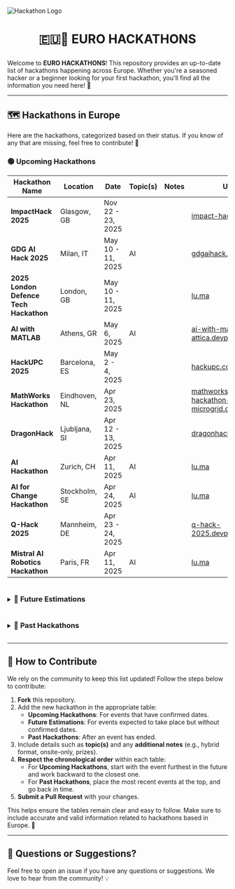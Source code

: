 ![Hackathon Logo](https://user-images.githubusercontent.com/36594527/117592199-10730800-b17b-11eb-84f8-4ffcae8116d4.png)

# <p align="center">🇪🇺🚀 EURO HACKATHONS</p>

Welcome to **EURO HACKATHONS**! This repository provides an up-to-date list of hackathons happening across Europe.
Whether you're a seasoned hacker or a beginner looking for your first hackathon, you'll find all the information you
need here! 🎉

---

## 🗺️ Hackathons in Europe

Here are the hackathons, categorized based on their status. If you know of any that are missing, feel free to
contribute! 🙌

<h3>🟢 Upcoming Hackathons</h3>

| Hackathon Name                         | Location      | Date              | Topic(s) | Notes | URL                                                                                             |
| -------------------------------------- | ------------- | ----------------- | -------- | ----- | ----------------------------------------------------------------------------------------------- |
| **ImpactHack 2025**                    | Glasgow, GB   | Nov 22 - 23, 2025 |          |       | [impact-hack.com](https://impact-hack.com/)                                                     |
| **GDG AI Hack 2025**                   | Milan, IT     | May 10 - 11, 2025 | AI       |       | [gdgaihack.com](https://www.gdgaihack.com/)                                                     |
| **2025 London Defence Tech Hackathon** | London, GB    | May 10 - 11, 2025 |          |       | [lu.ma](https://lu.ma/5obp6mve)                                                                 |
| **AI with MATLAB**                     | Athens, GR    | May 6, 2025       | AI       |       | [ai-with-matlab-west-attica.devpost.com](https://ai-with-matlab-west-attica.devpost.com/)       |
| **HackUPC 2025**                       | Barcelona, ES | May 2 - 4, 2025   |          |       | [hackupc.com](https://hackupc.com/)                                                             |
| **MathWorks Hackathon**                | Eindhoven, NL | Apr 23, 2025      |          |       | [mathworks-hackathon-microgrid.devpost.com](https://mathworks-hackathon-microgrid.devpost.com/) |
| **DragonHack**                         | Ljubljana, SI | Apr 12 - 13, 2025 |          |       | [dragonhack.si](https://dragonhack.si/)                                                         |
| **AI Hackathon**                       | Zurich, CH    | Apr 11, 2025      | AI       |       | [lu.ma](https://lu.ma/9cnht5pc)                                                                 |
| **AI for Change Hackathon**            | Stockholm, SE | Apr 24, 2025      | AI       |       | [lu.ma](https://lu.ma/ctqhbtil)                                                                 |
| **Q-Hack 2025**                        | Mannheim, DE  | Apr 23 - 24, 2025 |          |       | [q-hack-2025.devpost.com](https://q-hack-2025.devpost.com/)                                     |
| **Mistral AI Robotics Hackathon**      | Paris, FR     | Apr 11, 2025      | AI       |       | [lu.ma](https://lu.ma/roboticshack)                                                             |

<details>
<summary><h3 style="display:inline-block">🔵 Future Estimations</h3></summary>

| Hackathon Name | Location   | Estimated Date  | Topic(s) | Notes  | URL                                       |
| -------------- | ---------- | --------------- | -------- | ------ | ----------------------------------------- |
| **HackZurich** | Zurich, CH | Mid Sep, 2025   |          | Onsite | [hackzurich.com](https://hackzurich.com/) |
| **ICHack UK**  | London, GB | Early Feb, 2026 |          | Onsite | [ichack.org](https://ichack.org/)         |

</details>

<details>
<summary><h3 style="display:inline-block">🔴 Past Hackathons</h3></summary>

| Hackathon Name                                                    | Location         | Date                 | Topic(s)    | Notes  | URL                                                                                                                     |
| ----------------------------------------------------------------- | ---------------- | -------------------- | ----------- | ------ | ----------------------------------------------------------------------------------------------------------------------- |
| **Brainhack Rome 2025**                                           | Rome, IT         | Apr 8 - 11, 2025     |             |        | [brainhackrome.github.io](https://brainhackrome.github.io/)                                                             |
| **Quackathon**                                                    | Dundee, GB       | Mar 8 - 9, 2025      |             |        | [ducs.dev](https://ducs.dev/)                                                                                           |
| **European Builders League**                                      | Milan, IT        | Mar 8 - 9, 2025      |             |        | [lu.ma](https://lu.ma/milan-ebl)                                                                                        |
| **LeedsHack 25**                                                  | Leeds, GB        | Feb 8 - 9, 2025      |             |        | [luucompsoc.co.uk](https://luucompsoc.co.uk/leedshack)                                                                  |
| **Royal Hackaway v8**                                             | Egham, GB        | Feb 8 - 9, 2025      |             |        | [royalhackaway.com](https://www.royalhackaway.com/)                                                                     |
| **{Tech: Berlin} AI Hackathon #3**                                | Berlin, DE       | Apr 5 - 6, 2025      | AI          |        | [lu.ma](https://lu.ma/tech-berlin)                                                                                      |
| **Hackathon: from LLMs to AGENTIC AI**                            | Paris, FR        | Apr 5 - 6, 2025      | AI          |        | [lu.ma](https://lu.ma/shun5uky)                                                                                         |
| **Dark Patterns AI Hackathon**                                    | Zurich, CH       | Apr 4 - 6, 2025      | AI          |        | [lu.ma](https://lu.ma/yf9l20g2)                                                                                         |
| **Delft Hackathon**                                               | Amsterdam, NL    | Apr 5, 2025          |             |        | [lu.ma](https://lu.ma/delft-ebl)                                                                                        |
| **Damm x EHub Hackathon**                                         | Barcelona, ES    | Apr 4, 2025          |             |        | [lu.ma](https://lu.ma/7d29o3hp)                                                                                         |
| **AI for Change Hackathon**                                       | Stockholm, SE    | Apr 2, 2025          |             |        | [lu.ma](https://lu.ma/ctqhbtil)                                                                                         |
| **EU Startup Policy Hackathon**                                   | Brussels, BE     | Mar 28, 2025         |             |        | [lu.ma](https://lu.ma/fulj9bp7)                                                                                         |
| **CODE HackDay**                                                  | Berlin, DE       | Mar 15, 2025         |             |        | [lu.ma](https://lu.ma/obori6kd)                                                                                         |
| **HackParty 2025**                                                | Rome, IT         | Mar 14, 2025         |             |        | [picampus.it](https://picampus.it/events/hackparty-2025/)                                                               |
| **Master Dev France**                                             | Paris, FC        | Mar 12, 2025         |             |        | [dev.events](https://dev.events/conferences/master-dev-de-france-hv4nlmbu)                                              |
| **AI for Connectivity Hackathon II: Building Resilient Networks** | Barcelona, ES    | Feb 28 - Mar 2, 2025 |             |        | [lablab.ai](https://lablab.ai/event/ai-for-connectivity-hackathon-building-resilient-networks)                          |
| **DUWiT Hacks**                                                   | Durham, GB       | Mar 1 - 2, 2025      |             |        | [duwithacks.com](https://duwithacks.com/)                                                                               |
| **IC Hack UK**                                                    | London, GB       | Feb 1 - 2, 2025      |             |        | [ichack.org](https://ichack.org/)                                                                                       |
| **Data-Driven VC Hackathon**                                      | Paris, FR        | Jan 15, 2025         |             |        | [lu.ma](https://lu.ma/v6gmtjf0)                                                                                         |
| **Berlin Builders x Buena Hackathon**                             | Berlin, DE       | Dec 14, 2024         |             |        | [lu.ma](https://lu.ma/18z0thox)                                                                                         |
| **AI Hack Night**                                                 | Berlin, DE       | Dec 12, 2024         |             |        | [lu.ma](https://lu.ma/hacknight-berlin-12-12-24)                                                                        |
| **AI with MATLAB**                                                | Thessaloniki, GR | Dec 10, 2024         |             |        | [aristotle-hackathon.devpost.com](https://aristotle-hackathon.devpost.com/)                                             |
| **Bio x AI Hack**                                                 | Paris, FR        | Dec 7, 2024          |             |        | [lu.ma](https://lu.ma/nmqgrfws)                                                                                         |
| **CODE HackDay**                                                  | Berlin, DE       | Dec 6, 2024          |             |        | [lu.ma](https://lu.ma/32h2czrx)                                                                                         |
| **LauzHack**                                                      | Lausanne, CH     | Nov 30 - Dec 1, 2024 |             |        | [lauzhack.com](https://lauzhack.com/)                                                                                   |
| **Llama Impact Hackathon**                                        | Rome, IT         | Nov 29 - Dec 1, 2024 | AI          | Hybrid | [lablab.ai](https://lablab.ai/event/llama-impact-hackathon-rome)                                                        |
| **Hack.Commit.Push**                                              | Lucerne, CH      | Nov 23, 2024         | Open Source |        | [dev.events](https://dev.events/conferences/hack-commit-push-dzq1ba1)                                                   |
| **Hack Day**                                                      | Cambridge, GB    | Oct 27, 2024         |             |        | [lu.ma](https://lu.ma/o07b5s8m)                                                                                         |
| **Cloudflight Coding Contest**                                    | Košice, SK       | Oct 25, 2024         |             |        | [codingcontest.org](https://register.codingcontest.org/listing/44-2024-10-25)                                           |
| **HacktoberFest**                                                 | Camerino, IT     | Oct 16, 2024         |             |        | [eventbrite.com](https://www.eventbrite.com/e/hacktoberfest-2024-tickets-1028950678177?aff=ebdssbdestsearch&keep_tld=1) |
| **GreatUniHack**                                                  | Manchester, GB   | Nov 9-10, 2024       |             |        | [greatunihack.com](https://greatunihack.com/)                                                                           |
| **Junction 2024**                                                 | Helsinki, FI     | Nov 8-10, 2024       |             |        | [junction.com](https://www.junction2024.com/)                                                                           |
| **UniHack**                                                       | Timisoara, RO    | Nov 7-10, 2024       |             |        | [unihack.eu](https://unihack.eu/)                                                                                       |
| **Hack START Munich**                                             | Munich, DE       | Dec 7 - 8, 2024      |             |        | [lu.ma](https://lu.ma/75nme2q3)                                                                                         |
| **IATA ONE Record Hackathon**                                     | Istanbul, TU     | Oct 5-6, 2024        |             |        | [devpost.com](https://onerecord-ist.devpost.com/?ref_feature=challenge&ref_medium=discover)                             |
| **IdeaHack!**                                                     | Vallendar, DE    | Oct 3-4, 2024        |             |        | [businessmeetstech.de](https://www.businessmeetstech.de/)                                                               |
| **ICHack UK**                                                     | London, GB       | Feb 3-4, 2024        |             |        | [ichack.org](https://ichack.org/)                                                                                       |
| **DurHack**                                                       | Durham, GB       | Nov 2-3, 2024        |             |        | [durhack.com](https://durhack.com/)                                                                                     |
| **Bio x AI**                                                      | London, GB       | Nov 2-3, 2024        |             |        | [lu.ma](https://lu.ma/nqem2kcg)                                                                                         |
| **WebVM: The hackathon II**                                       | Leeds, GB        | Apr 7 - 14, 2025     |             |        | [webvm-hackathon.devpost.com](https://webvm-hackathon.devpost.com/)                                                     |
| **European Defense Tech Hackathon**                               | Amsterdam, NL    | Mar 29 - 30, 2025    |             |        | [lu.ma](https://lu.ma/wl9nwnq2)                                                                                         |
| **birmingHack**                                                   | Birmingham, GB   | Mar 22 - 23, 2025    |             |        | [birminghack.com](https://birminghack.com/)                                                                             |
| **Hack of Tomorrow**                                              | Poznan, PL       | Mar 22 - 23, 2025    |             |        | [hack-of-tomorrow.devpost.com](https://hack-of-tomorrow.devpost.com/)                                                   |
| **Computer Vision Hackathon v.1**                                 | Espoo, FI        | Mar 21 - 23, 2025    |             |        | [lu.ma](https://lu.ma/xo5onsy7)                                                                                         |
| **HackHPI 2025**                                                  | Potsdam, DE      | Mar 21 - 22, 2025    |             |        | [hackhpi.org](https://hackhpi.org/)                                                                                     |
| **Start Hack**                                                    | St. Gallen, CH   | Mar 19 - 21, 2025    |             |        | [startglobal.org](https://www.startglobal.org/start-hack/home)                                                          |
| **IATA ONE Record Hackathon**                                     | Dublin, IE       | Feb 24 - 25, 2025    |             |        | [onerecord-dub.devpost.com](https://onerecord-dub.devpost.com/)                                                         |
| **HackSussex 2025**                                               | Brighton, GB     | Feb 22 - 23, 2025    |             |        | [hacksussex.com](https://www.hacksussex.com/events/hackathon)                                                           |
| **ElevenLabs Worldwide Hackathon**                                | London, GB       | Feb 22 - 23, 2025    |             | Hybrid | [hackathon.elevenlabs.io](https://hackathon.elevenlabs.io/)                                                             |
| **ElevenLabs Worldwide Hackathon**                                | Warsaw, PL       | Feb 22 - 23, 2025    |             | Hybrid | [hackathon.elevenlabs.io](https://hackathon.elevenlabs.io/)                                                             |
| **Aston Hack**                                                    | Birmingham, GB   | Feb 22 - 23, 2025    |             |        | [astonhack.co.uk](https://astonhack.co.uk/)                                                                             |
| **Hackapizza**                                                    | Milan, IT        | Jan 18 - 19, 2025    |             |        | [hackathon.datapizza.com](https://hackathon.datapizza.com/)                                                             |
| **HackaTUM**                                                      | Munich, DE       | Nov 22-24, 2024      |             |        | [hack.tum.de](https://hack.tum.de/)                                                                                     |
| **Odoo Hackathon**                                                | Ramillies, BE    | Nov 22-24, 2024      |             |        | [dev.events](https://dev.events/conferences/odoo-hackathon-hrkv-dq1)                                                    |
| **Consumer AI Edge Hackathon**                                    | Paris, FR        | Nov 22-23, 2024      |             |        | [lu.ma](https://lu.ma/g0fjf4mb)                                                                                         |
| **Pisa Quantum Fest**                                             | Pisa, IT         | Nov 21-22, 2024      |             |        | [pisa-quantum-festival.github.io](https://pisa-quantum-festival.github.io/)                                             |
| **Llama Impact Hackathon**                                        | London, GB       | Nov 16-17, 2024      | AI          |        | [partiful.com](https://partiful.com/e/1QAQBvswoEIgsWmUIiDY?)                                                            |
| **HackSheffield**                                                 | Sheffield, GB    | Nov 16-17, 2024      |             |        | [hacksheffield.uk](https://hacksheffield.uk/)                                                                           |
| **Neodata Hackatania 2**                                          | Catania, IT      | Nov 15-18, 2024      |             |        | [devpost.com](https://hackatania-2.devpost.com/)                                                                        |
| **The Raccoons Hackathon**                                        | Riga, LV         | Nov 15-17, 2024      |             |        | [dev.events](https://dev.events/conferences/the-raccoons-hackathon-2024-yhvrwzdy)                                       |
| **HackNotts**                                                     | Nottingham, GB   | Oct 26-27, 2024      |             |        | [hacknotts.com](https://www.hacknotts.com/)                                                                             |
| **Encode London**                                                 | London, GB       | Oct 25-27, 2024      |             |        | [encode.club](https://www.encode.club/encodelondon-24)                                                                  |
| **NNE AI & ML Hackathon**                                         | Copenhagen, DE   | Oct 15-18, 2024      |             |        | [nne.com](https://www.nne.com/hackathon-2024)                                                                           |
| **Mistral AI x Alan Healthcare**                                  | Paris, FR        | Oct 12-13, 2024      | AI          |        | [partiful.com](https://partiful.com/e/ysBoxA0GtDFiYMSka0o7)                                                             |

</details>

---

## 🤝 How to Contribute

We rely on the community to keep this list updated! Follow the steps below to contribute:

1. **Fork** this repository.
2. Add the new hackathon in the appropriate table:
   - **Upcoming Hackathons**: For events that have confirmed dates.
   - **Future Estimations**: For events expected to take place but without confirmed dates.
   - **Past Hackathons**: After an event has ended.
3. Include details such as **topic(s)** and any **additional notes** (e.g., hybrid format, onsite-only, prizes).
4. **Respect the chronological order** within each table:
   - For **Upcoming Hackathons**, start with the event furthest in the future and work backward to the closest one.
   - For **Past Hackathons**, place the most recent events at the top, and go back in time.
5. **Submit a Pull Request** with your changes.

This helps ensure the tables remain clear and easy to follow. Make sure to include accurate and valid information
related to hackathons based in Europe. 🙏

---

## 💬 Questions or Suggestions?

Feel free to open an issue if you have any questions or suggestions. We love to hear from the community! 💡
